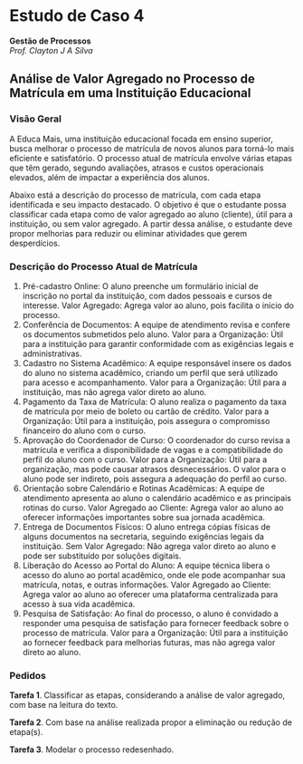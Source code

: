 # Estudo de Caso 4
**Gestão de Processos**  
*Prof. Clayton J A Silva*

## Análise de Valor Agregado no Processo de Matrícula em uma Instituição Educacional

### Visão Geral

A Educa Mais, uma instituição educacional focada em ensino superior, busca melhorar o processo de matrícula de novos alunos para torná-lo mais eficiente e satisfatório. O processo atual de matrícula envolve várias etapas que têm gerado, segundo avaliações, atrasos e custos operacionais elevados, além de impactar a experiência dos alunos.

Abaixo está a descrição do processo de matrícula, com cada etapa identificada e seu impacto destacado. O objetivo é que o estudante possa classificar cada etapa como de valor agregado ao aluno (cliente), útil para a instituição, ou sem valor agregado. A partir dessa análise, o estudante deve propor melhorias para reduzir ou eliminar atividades que gerem desperdícios.

### Descrição do Processo Atual de Matrícula

1.	Pré-cadastro Online: O aluno preenche um formulário inicial de inscrição no portal da instituição, com dados pessoais e cursos de interesse. Valor Agregado: Agrega valor ao aluno, pois facilita o início do processo.
2.	Conferência de Documentos: A equipe de atendimento revisa e confere os documentos submetidos pelo aluno. Valor para a Organização: Útil para a instituição para garantir conformidade com as exigências legais e administrativas.
3.	Cadastro no Sistema Acadêmico: A equipe responsável insere os dados do aluno no sistema acadêmico, criando um perfil que será utilizado para acesso e acompanhamento. Valor para a Organização: Útil para a instituição, mas não agrega valor direto ao aluno.
4.	Pagamento da Taxa de Matrícula: O aluno realiza o pagamento da taxa de matrícula por meio de boleto ou cartão de crédito. Valor para a Organização: Útil para a instituição, pois assegura o compromisso financeiro do aluno com o curso.
5.	Aprovação do Coordenador de Curso: O coordenador do curso revisa a matrícula e verifica a disponibilidade de vagas e a compatibilidade do perfil do aluno com o curso. Valor para a Organização: Útil para a organização, mas pode causar atrasos desnecessários. O valor para o aluno pode ser indireto, pois assegura a adequação do perfil ao curso.
6.	Orientação sobre Calendário e Rotinas Acadêmicas: A equipe de atendimento apresenta ao aluno o calendário acadêmico e as principais rotinas do curso. Valor Agregado ao Cliente: Agrega valor ao aluno ao oferecer informações importantes sobre sua jornada acadêmica.
7.	Entrega de Documentos Físicos: O aluno entrega cópias físicas de alguns documentos na secretaria, seguindo exigências legais da instituição. Sem Valor Agregado: Não agrega valor direto ao aluno e pode ser substituído por soluções digitais.
8.	Liberação do Acesso ao Portal do Aluno: A equipe técnica libera o acesso do aluno ao portal acadêmico, onde ele pode acompanhar sua matrícula, notas, e outras informações. Valor Agregado ao Cliente: Agrega valor ao aluno ao oferecer uma plataforma centralizada para acesso à sua vida acadêmica.
9.	Pesquisa de Satisfação: Ao final do processo, o aluno é convidado a responder uma pesquisa de satisfação para fornecer feedback sobre o processo de matrícula. Valor para a Organização: Útil para a instituição ao fornecer feedback para melhorias futuras, mas não agrega valor direto ao aluno.

### Pedidos

**Tarefa 1**. Classificar as etapas, considerando a análise de valor agregado, com base na leitura do texto.

**Tarefa 2**. Com base na análise realizada propor a eliminação ou redução de etapa(s).

**Tarefa 3**. Modelar o processo redesenhado.
